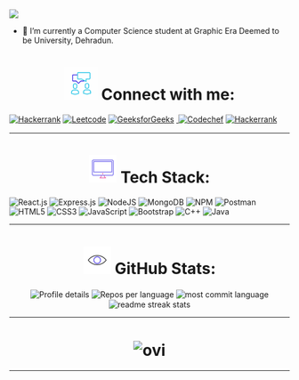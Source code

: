 <img align="center" src="https://readme-typing-svg.herokuapp.com?color=%2336BCF7&lines=👋+Hi,+I+am+Anmol!"/>  

- 🌱 I’m currently a Computer Science student at Graphic Era Deemed to be University, Dehradun.  

<h1 align="center"><img width="60px" height="60px" src="./Gifs/connect.gif" /> Connect with me: </h1> 
<a href="https://www.linkedin.com/in/anmol-pal" target="_blank"><img src="https://img.shields.io/badge/LinkedIn-%230077B5.svg?&style=for-the-badge&logo=linkedin&logoColor=white" img alt="Hackerrank"></a>
<a href="https://leetcode.com/anmol111pal/" target="_blank"><img src=	"https://img.shields.io/badge/-LeetCode-FFA116?style=for-the-badge&logo=LeetCode&logoColor=black" img alt="Leetcode"></a>
<a href="https://auth.geeksforgeeks.org/user/anmol111pal/practice" target="_blank"><img src="https://img.shields.io/badge/GeeksforGeeks-298D46?style=for-the-badge&logo=geeksforgeeks&logoColor=white" img alt="GeeksforGeeks" style="margin-bottom: 2px;" /></a>
<a href="https://github.com/anmol111pal/" target="_blank"> <img src="https://img.shields.io/badge/github-%2324292e.svg?&style=for-the-badge&logo=github&logoColor=white" alt=""/> </a>
<a href="https://www.codechef.com/users/anmol111pal" target="_blank"><img src="https://img.shields.io/badge/Codechef-%23B92B27.svg?&style=for-the-badge&logo=Codechef&logoColor=white" img alt="Codechef" style="margin-bottom: 2px;" /></a>
<a href="https://www.hackerrank.com/anmol111pal" target="_blank"><img src="https://img.shields.io/badge/-Hackerrank-2EC866?style=for-the-badge&logo=HackerRank&logoColor=white" img alt="Hackerrank" /></a>
</div>

<hr>

<h1 align="center"><img height="50px" width="50px" src="./Gifs/tech-stack.gif" alt="Tech stack" /> Tech Stack: </h1>

![React.js](https://img.shields.io/badge/react-%2320232a.svg?style=for-the-badge&logo=react&logoColor=%2361DAFB) ![Express.js](https://img.shields.io/badge/express.js-%23404d59.svg?style=for-the-badge&logo=express&logoColor=%2361DAFB) ![NodeJS](https://img.shields.io/badge/node.js-6DA55F?style=for-the-badge&logo=node.js&logoColor=white)  ![MongoDB](https://img.shields.io/badge/MongoDB-%234ea94b.svg?style=for-the-badge&logo=mongodb&logoColor=white) ![NPM](https://img.shields.io/badge/NPM-%23000000.svg?style=for-the-badge&logo=npm&logoColor=white) ![Postman](https://img.shields.io/badge/Postman-FF6C37?style=for-the-badge&logo=postman&logoColor=white) ![HTML5](https://img.shields.io/badge/html5-%23E34F26.svg?style=for-the-badge&logo=html5&logoColor=white) ![CSS3](https://img.shields.io/badge/css3-%231572B6.svg?style=for-the-badge&logo=css3&logoColor=white)  ![JavaScript](https://img.shields.io/badge/javascript-%23323330.svg?style=for-the-badge&logo=javascript&logoColor=%23F7DF1E) ![Bootstrap](https://img.shields.io/badge/bootstrap-%23563D7C.svg?style=for-the-badge&logo=bootstrap&logoColor=white) ![C++](https://img.shields.io/badge/c++-%2300599C.svg?style=for-the-badge&logo=c%2B%2B&logoColor=white)  ![Java](https://img.shields.io/badge/java-%2523563D7C.svg?style=for-the-badge&logo=Java&logoColor=white)


<hr>

<h1 align="center"><img height="50px" width="50px" src="./Gifs/github-stats.gif" alt="Github Stats" /> GitHub Stats: </h1>

<div align="center">
<img align="center" src="https://github-profile-summary-cards.vercel.app/api/cards/profile-details?username=anmol111pal&theme=nord_dark" alt="Profile details" /> 
<img align="center" src="https://github-profile-summary-cards.vercel.app/api/cards/repos-per-language?username=anmol111pal&theme=nord_dark" alt="Repos per language" />
<img align="center" src="https://github-profile-summary-cards.vercel.app/api/cards/most-commit-language?username=anmol111pal&theme=nord_dark" alt="most commit language" />
<img align="center" src="https://github-readme-streak-stats.herokuapp.com?user=anmol111pal&theme=nord&date_format=M%20j%5B%2C%20Y%5D" alt="readme streak stats" />
</div>

<hr>

<h1 align="center"><img align="center" src="https://github-readme-stats.vercel.app/api/top-langs?username=anmol111pal&show_icons=true&locale=en&layout=compact&theme=chartreuse-dark" alt="ovi" /> </h1>

<hr>